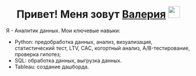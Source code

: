 <h1 align="center">Привет! Меня зовут <a href="https://daniilshat.ru/" target="_blank">Валерия</a> 
<img src="https://github.com/blackcater/blackcater/raw/main/images/Hi.gif" height="32"/></h1>

Я - Аналитик данных. 
Мои ключевые навыки:
- Python: предобработка данных, анализ, визуализация, статистический тест, LTV, CAC, когортный анализ, A/B-тестирование, проверка гипотез;
- SQL: обработка данных, выгрузка данных.
- Tableau: создание дашборда.
